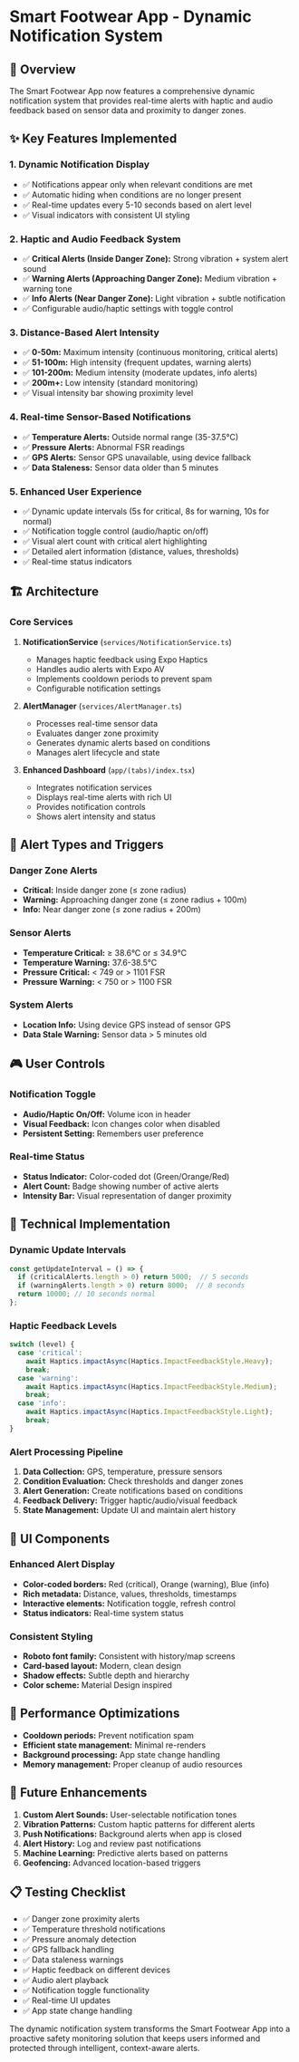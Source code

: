 # Smart Footwear App - Dynamic Notification System

## 🚨 Overview

The Smart Footwear App now features a comprehensive dynamic notification system that provides real-time alerts with haptic and audio feedback based on sensor data and proximity to danger zones.

## ✨ Key Features Implemented

### 1. **Dynamic Notification Display**
- ✅ Notifications appear only when relevant conditions are met
- ✅ Automatic hiding when conditions are no longer present
- ✅ Real-time updates every 5-10 seconds based on alert level
- ✅ Visual indicators with consistent UI styling

### 2. **Haptic and Audio Feedback System**
- ✅ **Critical Alerts (Inside Danger Zone):** Strong vibration + system alert sound
- ✅ **Warning Alerts (Approaching Danger Zone):** Medium vibration + warning tone
- ✅ **Info Alerts (Near Danger Zone):** Light vibration + subtle notification
- ✅ Configurable audio/haptic settings with toggle control

### 3. **Distance-Based Alert Intensity**
- ✅ **0-50m:** Maximum intensity (continuous monitoring, critical alerts)
- ✅ **51-100m:** High intensity (frequent updates, warning alerts)
- ✅ **101-200m:** Medium intensity (moderate updates, info alerts)
- ✅ **200m+:** Low intensity (standard monitoring)
- ✅ Visual intensity bar showing proximity level

### 4. **Real-time Sensor-Based Notifications**
- ✅ **Temperature Alerts:** Outside normal range (35-37.5°C)
- ✅ **Pressure Alerts:** Abnormal FSR readings
- ✅ **GPS Alerts:** Sensor GPS unavailable, using device fallback
- ✅ **Data Staleness:** Sensor data older than 5 minutes

### 5. **Enhanced User Experience**
- ✅ Dynamic update intervals (5s for critical, 8s for warning, 10s for normal)
- ✅ Notification toggle control (audio/haptic on/off)
- ✅ Visual alert count with critical alert highlighting
- ✅ Detailed alert information (distance, values, thresholds)
- ✅ Real-time status indicators

## 🏗️ Architecture

### Core Services

1. **NotificationService** (`services/NotificationService.ts`)
   - Manages haptic feedback using Expo Haptics
   - Handles audio alerts with Expo AV
   - Implements cooldown periods to prevent spam
   - Configurable notification settings

2. **AlertManager** (`services/AlertManager.ts`)
   - Processes real-time sensor data
   - Evaluates danger zone proximity
   - Generates dynamic alerts based on conditions
   - Manages alert lifecycle and state

3. **Enhanced Dashboard** (`app/(tabs)/index.tsx`)
   - Integrates notification services
   - Displays real-time alerts with rich UI
   - Provides notification controls
   - Shows alert intensity and status

## 🎯 Alert Types and Triggers

### Danger Zone Alerts
- **Critical:** Inside danger zone (≤ zone radius)
- **Warning:** Approaching danger zone (≤ zone radius + 100m)
- **Info:** Near danger zone (≤ zone radius + 200m)

### Sensor Alerts
- **Temperature Critical:** ≥ 38.6°C or ≤ 34.9°C
- **Temperature Warning:** 37.6-38.5°C
- **Pressure Critical:** < 749 or > 1101 FSR
- **Pressure Warning:** < 750 or > 1100 FSR

### System Alerts
- **Location Info:** Using device GPS instead of sensor GPS
- **Data Stale Warning:** Sensor data > 5 minutes old

## 🎮 User Controls

### Notification Toggle
- **Audio/Haptic On/Off:** Volume icon in header
- **Visual Feedback:** Icon changes color when disabled
- **Persistent Setting:** Remembers user preference

### Real-time Status
- **Status Indicator:** Color-coded dot (Green/Orange/Red)
- **Alert Count:** Badge showing number of active alerts
- **Intensity Bar:** Visual representation of danger proximity

## 🔧 Technical Implementation

### Dynamic Update Intervals
```typescript
const getUpdateInterval = () => {
  if (criticalAlerts.length > 0) return 5000;  // 5 seconds
  if (warningAlerts.length > 0) return 8000;  // 8 seconds
  return 10000; // 10 seconds normal
};
```

### Haptic Feedback Levels
```typescript
switch (level) {
  case 'critical': 
    await Haptics.impactAsync(Haptics.ImpactFeedbackStyle.Heavy);
    break;
  case 'warning': 
    await Haptics.impactAsync(Haptics.ImpactFeedbackStyle.Medium);
    break;
  case 'info': 
    await Haptics.impactAsync(Haptics.ImpactFeedbackStyle.Light);
    break;
}
```

### Alert Processing Pipeline
1. **Data Collection:** GPS, temperature, pressure sensors
2. **Condition Evaluation:** Check thresholds and danger zones
3. **Alert Generation:** Create notifications based on conditions
4. **Feedback Delivery:** Trigger haptic/audio/visual feedback
5. **State Management:** Update UI and maintain alert history

## 📱 UI Components

### Enhanced Alert Display
- **Color-coded borders:** Red (critical), Orange (warning), Blue (info)
- **Rich metadata:** Distance, values, thresholds, timestamps
- **Interactive elements:** Notification toggle, refresh control
- **Status indicators:** Real-time system status

### Consistent Styling
- **Roboto font family:** Consistent with history/map screens
- **Card-based layout:** Modern, clean design
- **Shadow effects:** Subtle depth and hierarchy
- **Color scheme:** Material Design inspired

## 🚀 Performance Optimizations

- **Cooldown periods:** Prevent notification spam
- **Efficient state management:** Minimal re-renders
- **Background processing:** App state change handling
- **Memory management:** Proper cleanup of audio resources

## 🔮 Future Enhancements

1. **Custom Alert Sounds:** User-selectable notification tones
2. **Vibration Patterns:** Custom haptic patterns for different alerts
3. **Push Notifications:** Background alerts when app is closed
4. **Alert History:** Log and review past notifications
5. **Machine Learning:** Predictive alerts based on patterns
6. **Geofencing:** Advanced location-based triggers

## 📋 Testing Checklist

- ✅ Danger zone proximity alerts
- ✅ Temperature threshold notifications
- ✅ Pressure anomaly detection
- ✅ GPS fallback handling
- ✅ Data staleness warnings
- ✅ Haptic feedback on different devices
- ✅ Audio alert playback
- ✅ Notification toggle functionality
- ✅ Real-time UI updates
- ✅ App state change handling

The dynamic notification system transforms the Smart Footwear App into a proactive safety monitoring solution that keeps users informed and protected through intelligent, context-aware alerts.
